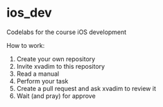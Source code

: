 # ios_dev
Codelabs for the course iOS development

How to work:

1. Create your own repository
2. Invite xvadim to this repository
3. Read a manual
4. Perform your task
5. Create a pull request and ask xvadim to review it
6. Wait (and pray) for approve 
